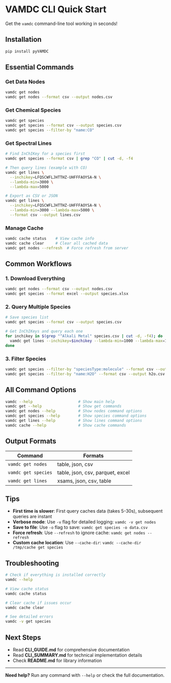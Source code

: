 # VAMDC CLI Quick Start

Get the `vamdc` command-line tool working in seconds!

## Installation

```bash
pip install pyVAMDC
```

## Essential Commands

### Get Data Nodes
```bash
vamdc get nodes
vamdc get nodes --format csv --output nodes.csv
```

### Get Chemical Species
```bash
vamdc get species
vamdc get species --format csv --output species.csv
vamdc get species --filter-by "name:CO"
```

### Get Spectral Lines
```bash
# Find InChIKey for a species first
vamdc get species --format csv | grep "CO" | cut -d, -f4

# Then query lines (example with CO)
vamdc get lines \
  --inchikey=LFQSCWFLJHTTHZ-UHFFFAOYSA-N \
  --lambda-min=3000 \
  --lambda-max=5000

# Export as CSV or JSON
vamdc get lines \
  --inchikey=LFQSCWFLJHTTHZ-UHFFFAOYSA-N \
  --lambda-min=3000 --lambda-max=5000 \
  --format csv --output lines.csv
```

### Manage Cache
```bash
vamdc cache status    # View cache info
vamdc cache clear     # Clear all cached data
vamdc get nodes --refresh  # Force refresh from server
```

## Common Workflows

### 1. Download Everything
```bash
vamdc get nodes --format csv --output nodes.csv
vamdc get species --format excel --output species.xlsx
```

### 2. Query Multiple Species
```bash
# Save species list
vamdc get species --format csv --output species.csv

# Get InChIKeys and query each one
for inchikey in $(grep "^Alkali Metal" species.csv | cut -d, -f4); do
  vamdc get lines --inchikey=$inchikey --lambda-min=1000 --lambda-max=10000 --format csv --output "${inchikey}.csv"
done
```

### 3. Filter Species
```bash
vamdc get species --filter-by "speciesType:molecule" --format csv --output molecules.csv
vamdc get species --filter-by "name:H2O" --format csv --output h2o.csv
```

## All Command Options

```bash
vamdc --help                    # Show main help
vamdc get --help                # Show get commands
vamdc get nodes --help          # Show nodes command options
vamdc get species --help        # Show species command options
vamdc get lines --help          # Show lines command options
vamdc cache --help              # Show cache commands
```

## Output Formats

| Command | Formats |
|---------|---------|
| `vamdc get nodes` | table, json, csv |
| `vamdc get species` | table, json, csv, parquet, excel |
| `vamdc get lines` | xsams, json, csv, table |

## Tips

- **First time is slower**: First query caches data (takes 5-30s), subsequent queries are instant
- **Verbose mode**: Use `-v` flag for detailed logging: `vamdc -v get nodes`
- **Save to file**: Use `-o` flag to save: `vamdc get species -o data.csv`
- **Force refresh**: Use `--refresh` to ignore cache: `vamdc get nodes --refresh`
- **Custom cache location**: Use `--cache-dir`: `vamdc --cache-dir /tmp/cache get species`

## Troubleshooting

```bash
# Check if everything is installed correctly
vamdc --help

# View cache status
vamdc cache status

# Clear cache if issues occur
vamdc cache clear

# See detailed errors
vamdc -v get species
```

## Next Steps

- Read **CLI_GUIDE.md** for comprehensive documentation
- Read **CLI_SUMMARY.md** for technical implementation details
- Check **README.md** for library information

---

**Need help?** Run any command with `--help` or check the full documentation.
